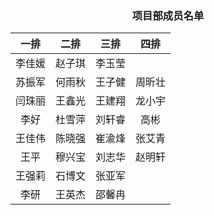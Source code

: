 ### <center> 项目部成员名单 </center>

一排| 二排 | 三排 | 四排 
:-: | :-: | :-: | :-: 
李佳媛 |  赵子琪  | 李玉莹 |
苏振军 |  何雨秋 | 王子健|   周昕壮
闫珠丽 |王鑫光 | 王建翔 |   龙小宇
李好 | 杜雪萍 | 刘轩睿 |   高彬
王佳伟 |陈晓强	| 崔渝烽 |    张艾青
王平 | 穆兴宝	|刘志华	|    赵明轩
王强莉 | 石博文	|张亚军	|    
李研 | 王英杰	|邵馨冉	|    

